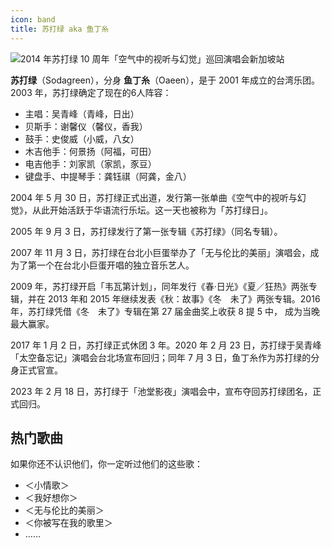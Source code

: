 ```yaml
---
icon: band
title: 苏打绿 aka 鱼丁糸
---
```


![2014 年苏打绿 10 周年「空气中的视听与幻觉」巡回演唱会新加坡站](https://cdn.jsdelivr.net/gh/kaluojushi/sodaguide@picbed/start/sodagreen/sodagreen-intro.jpg)

**苏打绿**（Sodagreen），分身 **鱼丁糸**（Oaeen），是于 2001 年成立的台湾乐团。2003 年，苏打绿确定了现在的6人阵容：

- 主唱：吴青峰（青峰，日出）
- 贝斯手：谢馨仪（馨仪，香我）
- 鼓手：史俊威（小威，八女）
- 木吉他手：何景扬（阿福，可田）
- 电吉他手：刘家凯（家凯，豕豆）
- 键盘手、中提琴手：龚钰祺（阿龚，金八）

2004 年 5 月 30 日，苏打绿正式出道，发行第一张单曲《空气中的视听与幻觉》，从此开始活跃于华语流行乐坛。这一天也被称为「苏打绿日」。

2005 年 9 月 3 日，苏打绿发行了第一张专辑《苏打绿》（同名专辑）。

2007 年 11 月 3 日，苏打绿在台北小巨蛋举办了「无与伦比的美丽」演唱会，成为了第一个在台北小巨蛋开唱的独立音乐艺人。

2009 年，苏打绿开启「韦瓦第计划」，同年发行《春·日光》《夏／狂热》两张专辑，并在 2013 年和 2015 年继续发表《秋：故事》《冬　未了》两张专辑。2016 年，苏打绿凭借《冬　未了》专辑在第 27 届金曲奖上收获 8 提 5 中， 成为当晚最大赢家。

2017 年 1 月 2 日，苏打绿正式休团 3 年。2020 年 2 月 23 日，苏打绿于吴青峰「太空备忘记」演唱会台北场宣布回归；同年 7 月 3 日，鱼丁糸作为苏打绿的分身正式官宣。

2023 年 2 月 18 日，苏打绿于「池堂影夜」演唱会中，宣布夺回苏打绿团名，正式回归。

## 热门歌曲

如果你还不认识他们，你一定听过他们的这些歌：

- ＜小情歌＞
- ＜我好想你＞
- ＜无与伦比的美丽＞
- ＜你被写在我的歌里＞
- ……
